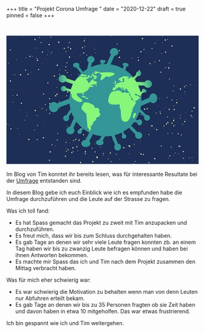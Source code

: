 +++
title = "Projekt Corona Umfrage "
date = "2020-12-22"
draft = true
pinned = false
+++


![]()



![](covid-4948866_640.jpg)

Im Blog von Tim konntet ihr bereits lesen, was für interessante Resultate bei der [Umfrage](https://timlernblog.netlify.app/projekt-coronaumfrage/) entstanden sind.

In diesem Blog gebe ich euch Einblick wie ich es empfunden habe die Umfrage durchzuführen und die Leute auf der Strasse zu fragen.

Was ich toll fand:

* Es hat Spass gemacht das Projekt zu zweit mit Tim anzupacken und durchzuführen.
* Es freut mich, dass wir bis zum Schluss durchgehalten haben. 
* Es gab Tage an denen wir sehr viele Leute fragen konnten zb. an einem Tag haben wir bis zu zwanzig Leute befragen können und haben bei ihnen Antworten bekommen.
* Es machte mir Spass das ich und Tim nach dem Projekt zusammen den Mittag verbracht haben.



Was für mich eher schwierig war:

* Es war schwierig die Motivation zu behalten wenn man von denn Leuten nur Abfuhren erteilt bekam.
* Es gab Tage an denen wir bis zu 35 Personen fragten ob sie Zeit haben und davon haben in etwa 10 mitgeholfen. Das war etwas frustrierend.

Ich bin gespannt wie ich und Tim weitergehen.